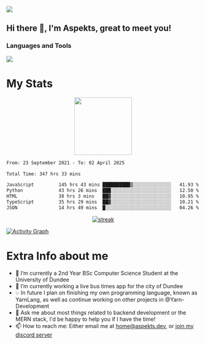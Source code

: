 ![](https://komarev.com/ghpvc/?username=aspekts&color=red)
## Hi there 👋, I'm Aspekts, great to meet you!
### Languages and Tools
<p align="left"> <a href="https://github.com/aspekts"><img src="https://skillicons.dev/icons?i=aws,azure,bash,bootstrap,cpp,cloudflare,css,discord,bots,express,fastapi,gcp,git,heroku,github,v,vim,regex,html,js,jquery,nodejs,linux,md,mysql,redis,mongodb,netlify,nextjs,py,react,sqlite,swift,ts,vscode"> </a> </p>

# My Stats
<p align="center">
<img height="150px" src="https://github-readme-stats.vercel.app/api?username=aspekts&hide_border=true&show_icons=true&count_private=true&theme=gruvbox&bg_color=151515" />
</p>

<!--START_SECTION:waka-->

```txt
From: 23 September 2021 - To: 02 April 2025

Total Time: 347 hrs 33 mins

JavaScript         145 hrs 43 mins ██████████▒░░░░░░░░░░░░░░   41.93 %
Python             43 hrs 26 mins  ███░░░░░░░░░░░░░░░░░░░░░░   12.50 %
HTML               38 hrs 3 mins   ██▓░░░░░░░░░░░░░░░░░░░░░░   10.95 %
TypeScript         35 hrs 29 mins  ██▓░░░░░░░░░░░░░░░░░░░░░░   10.21 %
JSON               14 hrs 49 mins  █░░░░░░░░░░░░░░░░░░░░░░░░   04.26 %
```

<!--END_SECTION:waka-->
<p align="center">
  <a href="https://github.com/aspekts">      
<img title="stats" alt="streak" src="https://github-readme-streak-stats.herokuapp.com/?user=aspekts&theme=dark&hide_border=true&stroke=f53b3b"/>
</a>
</p>
<a href="https://github.com/aspekts"><img alt="Activity Graph" src="https://activity-graph.herokuapp.com/graph?username=aspekts&bg_color=0D1117&color=eca15b&line=eca15b&point=FFFFFF&hide_border=true" /></a>

# Extra Info about me
- 🌱 I’m currently a 2nd Year BSc Computer Science Student at the University of Dundee
- 🔭 I’m currently working a live bus times app for the city of Dundee
- 💡 In future I plan on finishing my own programming language, known as YarnLang, as well as continue working on other projects in @Yarn-Development
- 💬 Ask me about most things related to backend development or the MERN stack, I'd be happy to help you if I have the time!
- 📫 How to reach me: Either email me at home@aspekts.dev, or [join my discord server](https://discord.gg/GxGTHBC)


